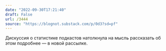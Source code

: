 ```yaml
---
date: "2022-09-30T17:21:40"
draft: False
url: /3444
source: "https://blognot.substack.com/p/0d3?sd=pf"
---
```


Дискуссия о статистике подкастов натолкнула на мысль рассказать об этом подробнее — в новой рассылке.

